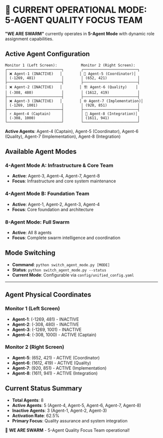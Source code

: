 # 🎯 **CURRENT OPERATIONAL MODE: 5-AGENT QUALITY FOCUS TEAM**

**"WE ARE SWARM"** currently operates in **5-Agent Mode** with dynamic role assignment capabilities.

## **Active Agent Configuration**
```
Monitor 1 (Left Screen):           Monitor 2 (Right Screen):
┌─────────────────────────┐        ┌─────────────────────────┐
│ ❌ Agent-1 (INACTIVE)   │        │ 🧠 Agent-5 (Coordinator)│
│ (-1269, 481)            │        │ (652, 421)              │
├─────────────────────────┤        ├─────────────────────────┤
│ ❌ Agent-2 (INACTIVE)   │        │ 🏗️ Agent-6 (Quality)    │
│ (-308, 480)             │        │ (1612, 419)             │
├─────────────────────────┤        ├─────────────────────────┤
│ ❌ Agent-3 (INACTIVE)   │        │ 🌐 Agent-7 (Implementation)│
│ (-1269, 1001)           │        │ (920, 851)              │
├─────────────────────────┤        ├─────────────────────────┤
│ ⚡ Agent-4 (Captain)     │        │ 🔧 Agent-8 (Integration)│
│ (-308, 1000)            │        │ (1611, 941)             │
└─────────────────────────┘        └─────────────────────────┘
```

**Active Agents**: Agent-4 (Captain), Agent-5 (Coordinator), Agent-6 (Quality), Agent-7 (Implementation), Agent-8 (Integration)

## **Available Agent Modes**

### **4-Agent Mode A: Infrastructure & Core Team**
- **Active**: Agent-3, Agent-4, Agent-7, Agent-8
- **Focus**: Infrastructure and core system maintenance

### **4-Agent Mode B: Foundation Team**
- **Active**: Agent-1, Agent-2, Agent-3, Agent-4
- **Focus**: Core foundation and architecture

### **8-Agent Mode: Full Swarm**
- **Active**: All 8 agents
- **Focus**: Complete swarm intelligence and coordination

## **Mode Switching**
- **Command**: `python switch_agent_mode.py [MODE]`
- **Status**: `python switch_agent_mode.py --status`
- **Current Mode**: Configurable via `config/unified_config.yaml`

---

## **Agent Physical Coordinates**

### **Monitor 1 (Left Screen)**
- **Agent-1**: (-1269, 481) - INACTIVE
- **Agent-2**: (-308, 480) - INACTIVE
- **Agent-3**: (-1269, 1001) - INACTIVE
- **Agent-4**: (-308, 1000) - ACTIVE (Captain)

### **Monitor 2 (Right Screen)**
- **Agent-5**: (652, 421) - ACTIVE (Coordinator)
- **Agent-6**: (1612, 419) - ACTIVE (Quality)
- **Agent-7**: (920, 851) - ACTIVE (Implementation)
- **Agent-8**: (1611, 941) - ACTIVE (Integration)

## **Current Status Summary**
- **Total Agents**: 8
- **Active Agents**: 5 (Agent-4, Agent-5, Agent-6, Agent-7, Agent-8)
- **Inactive Agents**: 3 (Agent-1, Agent-2, Agent-3)
- **Activation Rate**: 62.5%
- **Primary Focus**: Quality assurance and system integration

🐝 **WE ARE SWARM** - 5-Agent Quality Focus Team operational!
